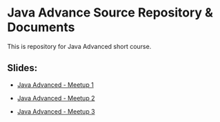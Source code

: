 # Java Advance Source Repository & Documents

This is repository for Java Advanced short course.

## Slides:

- [Java Advanced - Meetup 1](https://goo.gl/KXnbw1)

- [Java Advanced - Meetup 2](https://goo.gl/GdNyzz)

- [Java Advanced - Meetup 3](https://goo.gl/aDaexR)
